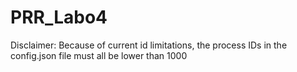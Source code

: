 # PRR_Labo4

Disclaimer: Because of current id limitations, the process IDs in the config.json file must all be lower than 1000